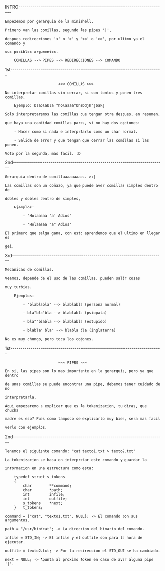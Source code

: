 INTRO--------------------------------------------------------------------------

    Empezemos por gerarquia de la minishell. 
    
    Primero van las comillas, segundo las pipes '|',
    
    despues redirecciones '<' o '>' y '<<' o '>>', por ultimo ya el comando y
    
    sus posibles argumentos.

        COMILLAS --> PIPES --> REDIRECCIONES --> COMANDO

1st----------------------------------------------------------------------------

                            <<< COMILLAS >>>

    No interpretar comillas sin cerrar, si son tontos y ponen tres comillas,
        
        Ejemplo: blablabla "holaaaa"bhsbdjh"jbakj

    Solo interpretaremos las comillas que tengan otra despues, en resumen,
    
    que haya una cantidad comillas pares, si no hay dos opciones:

        - Hacer como si nada e interprtarlo como un char normal.

        - Salida de error y que tengan que cerrar las comillas si las ponen.

    Voto por la segunda, mas facil. :D

2nd----------------------------------------------------------------------------

    Gerarquia dentro de comillaaaaaaaaas. >:|

    Las comillas son un coñazo, ya que puede aver comillas simples dentro de 
    
    dobles y dobles dentro de simples,

        Ejemplos:

            - "Holaaaaa 'a' Adios"

            - 'Holaaaaa "a" Adios'

    El primero que salga gana, con esto aprendemos que el ultimo en llegar es 
    
    gei.

3rd----------------------------------------------------------------------------

    Mecanicas de comillas.

    Veamos, depende de el uso de las comillas, pueden salir cosas

    muy turbias.

        Ejemplos:

            - "blablabla" --> blablabla (persona normal)

            - bla"bla"bla --> blablabla (psiopata)

            - bla""blabla --> blablabla (estupido)

            - blabla" bla" --> blabla bla (inglaterra)

    No es muy chungo, pero toca los cojones.

1st----------------------------------------------------------------------------

                            <<< PIPES >>>

    En si, las pipes son lo mas importante en la gerarquia, pero ya que dentro
    
    de unas comillas se puede encontrar una pipe, debemos tener cuidado de no

    interpretarla.

    Aqui empezaremo a explicar que es la tokenizacion, tu diras, que chucha

    madre es eso? Pues como tampoco se explicarlo muy bien, sera mas facil

    verlo con ejemplos.

2nd----------------------------------------------------------------------------

    Tenemos el siguiente comando: "cat texto1.txt > texto2.txt"

    La tokenizacion se basa en interpretar este comando y guardar la

    informacion en una estructura como esta:

        typedef struct s_tokens
        {
            char		**command;
            char		*path;
            int			infile;
            int			outfile;
            s_tokens	*next;
        }	t_tokens;

    command = {"cat", "texto1.txt", NULL}; -> El comando con sus argumentos.

    path = "/usr/bin/cat"; -> La direccion del binario del comando.

    infile = STD_IN; -> El infile y el outfile son para la hora de ejecutar.

    outfile = texto2.txt; -> Por la redireccion el STD_OUT se ha cambiado.

    next = NULL; -> Apunta al proximo token en caso de aver alguna pipe '|'.


